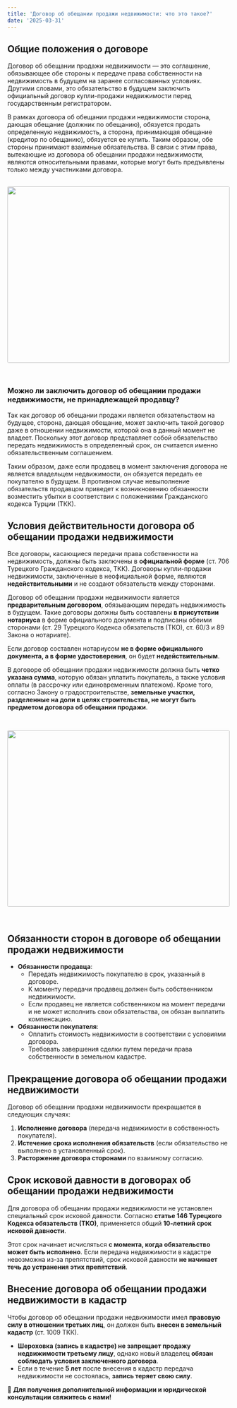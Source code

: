 ```yaml
---
title: 'Договор об обещании продажи недвижимости: что это такое?'
date: '2025-03-31'
---
```


## Общие положения о договоре

Договор об обещании продажи недвижимости — это соглашение, обязывающее обе стороны к передаче права собственности на недвижимость в будущем на заранее согласованных условиях. Другими словами, это обязательство в будущем заключить официальный договор купли-продажи недвижимости перед государственным регистратором.

В рамках договора об обещании продажи недвижимости сторона, дающая обещание (должник по обещанию), обязуется продать определенную недвижимость, а сторона, принимающая обещание (кредитор по обещанию), обязуется ее купить. Таким образом, обе стороны принимают взаимные обязательства. В связи с этим права, вытекающие из договора об обещании продажи недвижимости, являются относительными правами, которые могут быть предъявлены только между участниками договора.
<img src="https://karayaka.ru/images/articles/article2.jpg" width=100% height="400" style="object-fit: cover; border-radius: 3px; margin: 30px auto; "/>

### Можно ли заключить договор об обещании продажи недвижимости, не принадлежащей продавцу?

Так как договор об обещании продажи является обязательством на будущее, сторона, дающая обещание, может заключить такой договор даже в отношении недвижимости, которой она в данный момент не владеет. Поскольку этот договор представляет собой обязательство передать недвижимость в определенный срок, он считается именно обязательственным соглашением.

Таким образом, даже если продавец в момент заключения договора не является владельцем недвижимости, он обязуется передать ее покупателю в будущем. В противном случае невыполнение обязательств продавцом приведет к возникновению обязанности возместить убытки в соответствии с положениями Гражданского кодекса Турции (ТКК).

## Условия действительности договора об обещании продажи недвижимости

Все договоры, касающиеся передачи права собственности на недвижимость, должны быть заключены в **официальной форме** (ст. 706 Турецкого Гражданского кодекса, ТКК). Договоры купли-продажи недвижимости, заключенные в неофициальной форме, являются **недействительными** и не создают обязательств между сторонами.

Договор об обещании продажи недвижимости является **предварительным договором**, обязывающим передать недвижимость в будущем. Такие договоры должны быть составлены **в присутствии нотариуса** в форме официального документа и подписаны обеими сторонами (ст. 29 Турецкого Кодекса обязательств (ТКО), ст. 60/3 и 89 Закона о нотариате).

Если договор составлен нотариусом **не в форме официального документа, а в форме удостоверения**, он будет **недействительным**.

В договоре об обещании продажи недвижимости должна быть **четко указана сумма**, которую обязан уплатить покупатель, а также условия оплаты (в рассрочку или единовременным платежом). Кроме того, согласно Закону о градостроительстве, **земельные участки, разделенные на доли в целях строительства, не могут быть предметом договора об обещании продажи**.

<img src="https://karayaka.ru/images/articles/article1.2.jpg" width=100% height="400" style="object-fit: cover; border-radius: 3px; margin: 30px auto;" />

## Обязанности сторон в договоре об обещании продажи недвижимости

- **Обязанности продавца**:
  - Передать недвижимость покупателю в срок, указанный в договоре.
  - К моменту передачи продавец должен быть собственником недвижимости.
  - Если продавец не является собственником на момент передачи и не может исполнить свои обязательства, он обязан выплатить компенсацию.
- **Обязанности покупателя**:
  - Оплатить стоимость недвижимости в соответствии с условиями договора.
  - Требовать завершения сделки путем передачи права собственности в земельном кадастре.

## Прекращение договора об обещании продажи недвижимости

Договор об обещании продажи недвижимости прекращается в следующих случаях:

1.  **Исполнение договора** (передача недвижимости в собственность покупателя).
2.  **Истечение срока исполнения обязательств** (если обязательство не выполнено в установленный срок).
3.  **Расторжение договора сторонами** по взаимному согласию.

## Срок исковой давности в договорах об обещании продажи недвижимости

Для договора об обещании продажи недвижимости не установлен специальный срок исковой давности. Согласно **статье 146 Турецкого Кодекса обязательств (ТКО)**, применяется общий **10-летний срок исковой давности**.

Этот срок начинает исчисляться **с момента, когда обязательство может быть исполнено**. Если передача недвижимости в кадастре невозможна из-за препятствий, срок исковой давности **не начинает течь до устранения этих препятствий**.

## Внесение договора об обещании продажи недвижимости в кадастр

Чтобы договор об обещании продажи недвижимости имел **правовую силу в отношении третьих лиц**, он должен быть **внесен в земельный кадастр** (ст. 1009 ТКК).

- **Шероховка (запись в кадастре) не запрещает продажу недвижимости третьему лицу**, однако новый владелец **обязан соблюдать условия заключенного договора**.
- Если в течение **5 лет** после внесения в кадастр передача недвижимости не состоялась, **запись теряет свою силу**.

📌 **Для получения дополнительной информации и юридической консультации свяжитесь с нами!**
